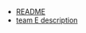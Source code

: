   * [README](./README)
  * [team E description](./team-E-description)


[//]: # (generated by https://www.npmjs.com/package/github-wiki-sidebar)
